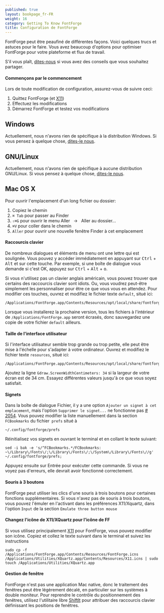 ```yaml
---
published: true
layout: bookpage_fr-FR
weight: 16
category: Getting To Know FontForge
title: Configuration de FontForge
---
```



FontForge peut être peaufiné de différentes façons.
Voici quelques trucs et astuces pour le faire.
Vous avez beaucoup d'options pour optimiser FontForge pour votre plateforme et flux de travail.

S'il vous plaît, [dites-nous](https://github.com/fontforge/designwithfontforge.com#how-to-contribute) si vous avez des conseils que vous souhaitez partager.

#### Commençons par le commencement

Lors de toute modification de configuration, assurez-vous de suivre ceci:

1. Quittez FontForge (et [X11](Glossary.md#X11))
2. Effectuez les modifications
3. Démarrez FontForge et testez vos modifications

## Windows

Actuellement, nous n'avons rien de spécifique à la distribution Windows.
Si vous pensez à quelque chose, [dites-le nous](https://github.com/fontforge/designwithfontforge.com#how-to-contribute).

## GNU/Linux

Actuellement, nous n'avons rien de spécifique à aucune distribution GNU/Linux.
Si vous pensez à quelque chose, [dites-le nous](https://github.com/fontforge/designwithfontforge.com#how-to-contribute).

## Mac OS X

Pour ouvrir l'emplacement d'un long fichier ou dossier:

1. Copiez le chemin
2. `⌘ Tab` pour passer au Finder
3. `⇧⌘G` pour ouvrir le menu Aller &nbsp;&nbsp;→&nbsp;&nbsp; Aller au dossier...
4. `⌘V` pour coller dans le chemin
5. `Aller` pour ouvrir une nouvelle fenêtre Finder à cet emplacement

#### Raccourcis clavier

De nombreux dialogues et éléments de menu ont une lettre qui est s<span class = "underline">o</span>ulignée.
Vous pouvez y accéder immédiatement en appuyant sur <kbd>Ctrl</kbd> + <kbd>Alt</kbd> et sur cette touche.
Par exemple, si une boîte de dialogue vous demande si c'est <span class = "underline">O</span>K, appuyez sur <kbd>Ctrl</kbd> + <kbd>Alt</kbd> + <kbd>o</kbd>.

Si vous n'utilisez pas un clavier anglais américain, vous pouvez trouver que certains des raccourcis clavier sont idiots. Ou, vous voudrez peut-être simplement les personnaliser pour être ce que vous vous en attendez.
Pour modifier ces touches, ouvrez et modifiez le fichier texte `default`, situé ici:

```
/Applications/FontForge.app/Contents/Resources/opt/local/share/fontforge/hotkeys/default
```
Lorsque vous installerez la prochaine version, tous les fichiers à l'intérieur de `/Applications/FontForge.app` seront écrasés, donc sauvegardez une copie de votre fichier `default` ailleurs.

#### Taille de l'interface utilisateur

Si l'interface utilisateur semble trop grande ou trop petite, elle peut être mise à l'échelle pour s'adapter à votre ordinateur.
Ouvrez et modifiez le fichier texte `resources`, situé ici:

```
/Applications/FontForge.app/Contents/Resources/opt/local/share/fontforge/pixmaps/resources
```

Ajoutez la ligne `Gdraw.ScreenWidthCentimeters: 34` si la largeur de votre écran est de 34 cm.
Essayez différentes valeurs jusqu'à ce que vous soyez satisfait.

#### Signets

Dans la boîte de dialogue Fichier, il y a une option `Ajouter un signet à cet emplacement`, mais l'option `Supprimer le signet...` ne fonctionne pas [# 2054](https://github.com/fontforge/fontforge/issues/2054).
Vous pouvez modifier la liste manuellement dans la section `FCBookmarks` du fichier` prefs` situé à

```
~/.config/fontforge/prefs
```

Réinitialisez vos signets en ouvrant le terminal et en collant le texte suivant:

```
sed -i bak -e 's/^FCBookmarks.*/FCBookmarks:     ~\/Library\/Fonts\/;\/Library\/Fonts\/;\/System\/Library\/Fonts\//g' ~/.config/fontforge/prefs;
```

Appuyez ensuite sur Entrée pour exécuter cette commande.
Si vous ne voyez pas d'erreurs, elle devrait avoir fonctionné correctement.

#### Souris à 3 boutons

FontForge peut utiliser les clics d'une souris à trois boutons pour certaines fonctions supplémentaires.
Si vous n'avez pas de souris à trois boutons, vous pouvez l'émuler en l'activant dans les préférences X11/Xquartz, dans l'option `Input` de la section `Emulate three button mouse`

#### Changez l'icône de X11/XQuartz pour l'icône de FF

Si vous utilisez principalement [X11](Glossary.md#X11) pour FontForge, vous pouvez modifier son icône. Copiez et collez le texte suivant dans le terminal et suivez les instructions

```
sudo cp -f /Applications/FontForge.app/Contents/Resources/FontForge.icns /Applications/Utilities/XQuartz.app/Contents/Resources/X11.icns | sudo touch /Applications/Utilities/XQuartz.app
```


#### Gestion de fenêtre

FontForge n'est pas une application Mac native, donc le traitement des fenêtres peut être légèrement décalé, en particulier sur les systèmes à double moniteur.
Pour reprendre le contrôle du positionnement des fenêtres, utilisez l'utilitaire libre [ShiftIt](https://github.com/fikovnik/ShiftIt) pour attribuer des raccourcis clavier définissant les positions de fenêtres.

